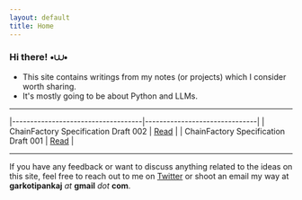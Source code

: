 ```yaml
---
layout: default
title: Home
---
```


### Hi there! •⩊•
 
- This site contains writings from my notes (or projects) which I consider worth sharing.
- It's mostly going to be about Python and LLMs.

---

|------------------------------------|-------------------------------|
| ChainFactory Specification Draft 002 | [Read](/chain_factory_spec_002) |
| ChainFactory Specification Draft 001 | [Read](/chain_factory_spec_001) |

---


If you have any feedback or want to discuss anything related to the ideas on this site, feel free to reach out to me on [Twitter](https://twitter.com/feexiks) or shoot an email my way at **garkotipankaj** *at* **gmail** *dot* **com**.
